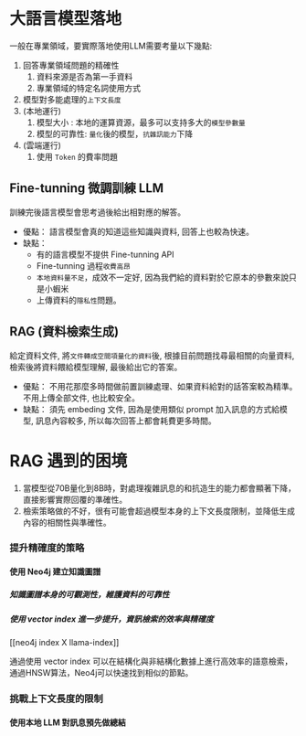 #  大語言模型落地

一般在專業領域，要實際落地使用LLM需要考量以下幾點:
1. 回答專業領域問題的精確性 
	1. 資料來源是否為第一手資料
	2. 專業領域的特定名詞使用方式
2. 模型對多能處理的`上下文長度`
3. (本地運行)
	1. 模型大小 : 本地的運算資源，最多可以支持多大的`模型參數量`
	2. 模型的可靠性: `量化`後的模型，`抗雜訊能力`下降
4. (雲端運行)
	1. 使用 `Token` 的費率問題
## Fine-tunning 微調訓練 LLM 

訓練完後語言模型會思考過後給出相對應的解答。
- 優點： 語言模型會真的知道這些知識與資料, 回答上也較為快速。
- 缺點： 
	- 有的語言模型不提供 Fine-tunning API
	- Fine-tunning 過程`收費高昂` 
	- `本地資料量不足`，成效不一定好, 因為我們給的資料對於它原本的參數來說只是小蝦米
	- 上傳資料的`隱私性`問題。

## RAG (資料檢索生成)
給定資料文件, 將`文件轉成空間項量化的資料`後, 根據目前問題找尋最相關的向量資料, 檢索後將資料餵給模型理解, 最後給出它的答案。
- 優點： 不用花那麼多時間做前置訓練處理、如果資料給對的話答案較為精準。不用上傳全部文件, 也比較安全。
- 缺點： 須先 embeding 文件, 因為是使用類似 prompt 加入訊息的方式給模型, 訊息內容較多, 所以每次回答上都會耗費更多時間。

# RAG 遇到的困境

1. 當模型從70B量化到8B時，對處理複雜訊息的和抗造生的能力都會顯著下降，直接影響實際回覆的準確性。
2. 檢索策略做的不好，很有可能會超過模型本身的上下文長度限制，並降低生成內容的相關性與準確性。

### 提升精確度的策略

#### 使用 Neo4j 建立知識圖譜

##### 知識圖譜本身的可觀測性，維護資料的可靠性

##### 使用 vector index 進一步提升，資訊檢索的效率與精確度
[[neo4j index X llama-index]]

通過使用 vector index 可以在結構化與非結構化數據上進行高效率的語意檢索，通過HNSW算法，Neo4j可以快速找到相似的節點。
### 挑戰上下文長度的限制

#### 使用本地 LLM  對訊息預先做總結


